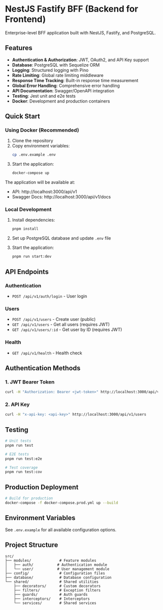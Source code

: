 # NestJS Fastify BFF (Backend for Frontend)

Enterprise-level BFF application built with NestJS, Fastify, and PostgreSQL.

## Features

- **Authentication & Authorization**: JWT, OAuth2, and API Key support
- **Database**: PostgreSQL with Sequelize ORM
- **Logging**: Structured logging with Pino
- **Rate Limiting**: Global rate limiting middleware
- **Response Time Tracking**: Built-in response time measurement
- **Global Error Handling**: Comprehensive error handling
- **API Documentation**: Swagger/OpenAPI integration
- **Testing**: Jest unit and e2e tests
- **Docker**: Development and production containers

## Quick Start

### Using Docker (Recommended)

1. Clone the repository
2. Copy environment variables:
   ```bash
   cp .env.example .env
   ```
3. Start the application:
   ```bash
   docker-compose up
   ```

The application will be available at:
- API: http://localhost:3000/api/v1
- Swagger Docs: http://localhost:3000/api/v1/docs

### Local Development

1. Install dependencies:
   ```bash
   pnpm install
   ```

2. Set up PostgreSQL database and update `.env` file

3. Start the application:
   ```bash
   pnpm run start:dev
   ```

## API Endpoints

### Authentication
- `POST /api/v1/auth/login` - User login

### Users
- `POST /api/v1/users` - Create user (public)
- `GET /api/v1/users` - Get all users (requires JWT)
- `GET /api/v1/users/:id` - Get user by ID (requires JWT)

### Health
- `GET /api/v1/health` - Health check

## Authentication Methods

### 1. JWT Bearer Token
```bash
curl -H "Authorization: Bearer <jwt-token>" http://localhost:3000/api/v1/users
```

### 2. API Key
```bash
curl -H "x-api-key: <api-key>" http://localhost:3000/api/v1/users
```

## Testing

```bash
# Unit tests
pnpm run test

# E2E tests
pnpm run test:e2e

# Test coverage
pnpm run test:cov
```

## Production Deployment

```bash
# Build for production
docker-compose -f docker-compose.prod.yml up --build
```

## Environment Variables

See `.env.example` for all available configuration options.

## Project Structure

```
src/
├── modules/             # Feature modules
│   ├── auth/           # Authentication module
│   └── user/           # User management module
├── config/              # Configuration files
├── database/            # Database configuration
└── shared/              # Shared utilities
    ├── decorators/      # Custom decorators
    ├── filters/         # Exception filters
    ├── guards/          # Auth guards
    ├── interceptors/    # Interceptors
    └── services/        # Shared services
```